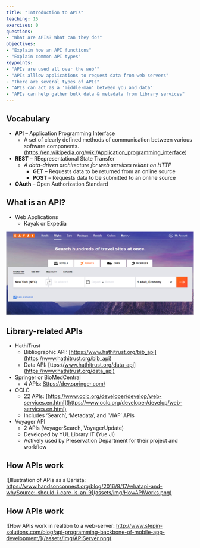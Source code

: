 ```yaml
---
title: "Introduction to APIs"
teaching: 15
exercises: 0
questions:
- "What are APIs? What can they do?"
objectives:
- "Explain how an API functions"
- "Explain common API types"
keypoints:
- "APIs are used all over the web'"
- "APIs alllow applications to request data from web servers"
- "There are several types of APIs"
- "APIs can act as a 'middle-man' between you and data"
- "APIs can help gather bulk data & metadata from library services"
---
```


## Vocabulary

- **API** – Application Programming Interface
    - A set of clearly defined methods of communication between various software
       components. (https://en.wikipedia.org/wiki/Application_programming_interface)
- **REST** – REepresentational State Transfer
    - _A data-driven architecture for web services reliant on HTTP_
       - **GET** – Requests data to be returned from an online source
       - **POST** – Requests data to be submitted to an online source
- **OAuth** – Open Authorization Standard

## What is an API?

- Web Applications 
    - Kayak or Expedia

![Graphic showing Kayak.com](../assets/img/kayak.png)

## Library-related APIs

- HathiTrust
    - Bibliographic API: [https://www.hathitrust.org/bib_api](https://www.hathitrust.org/bib_api)
    - Data API: [ttps://www.hathitrust.org/data_api](https://www.hathitrust.org/data_api)
- Springer or BioMedCentral
    - 4 APIs: [Sttps://dev.springer.com/](https://dev.springer.com/)
- OCLC
    - 22 APIs: [https://www.oclc.org/developer/develop/web-services.en.html](https://www.oclc.org/developer/develop/web-services.en.html)
    - Includes ‘Search’, ‘Metadata’, and ‘VIAF’ APIs
- Voyager API
    - 2 APIs (VoyagerSearch, VoyagerUpdate)
    - Developed by YUL Library IT (Yue Ji)
    - Actively used by Preservation Department for their project and workflow


## How APIs work

![Illustration of APIs as a Barista: https://www.handsonconnect.org/blog/2016/8/17/whatapi-and-whySource:-should-i-care-is-an-9](assets/img/HowAPIWorks.png)


## How APIs work

![How APIs work in realtion to a web-server: http://www.stepin-solutions.com/blog/api-programming-backbone-of-mobile-app-development/](/assets/img/APIServer.png)

